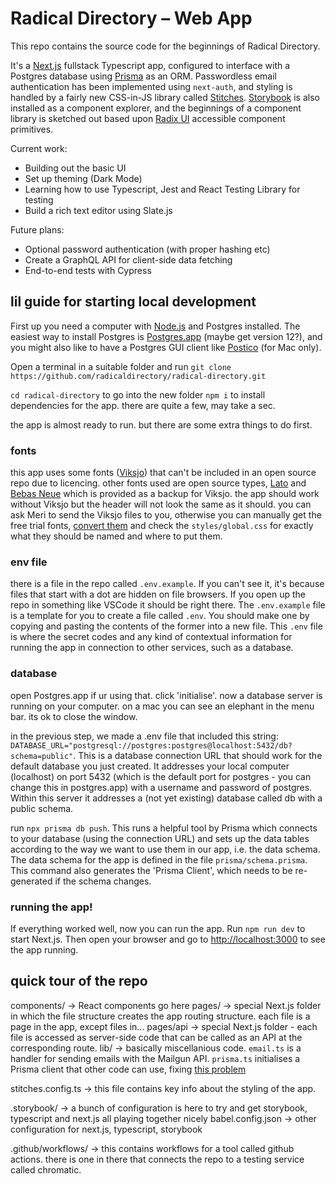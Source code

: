 # Radical Directory – Web App

This repo contains the source code for the beginnings of Radical Directory.

It's a [Next.js](https://nextjs.org) fullstack Typescript app, configured to interface with a Postgres database using [Prisma](https://www.prisma.io) as an ORM. Passwordless email authentication has been implemented using `next-auth`, and styling is handled by a fairly new CSS-in-JS library called [Stitches](https://stitches.dev). [Storybook](https://storybook.js.org) is also installed as a component explorer, and the beginnings of a component library is sketched out based upon [Radix UI](https://www.radix-ui.com/docs/primitives/overview/introduction) accessible component primitives.

Current work:

- Building out the basic UI
- Set up theming (Dark Mode)
- Learning how to use Typescript, Jest and React Testing Library for testing
- Build a rich text editor using Slate.js

Future plans:

- Optional password authentication (with proper hashing etc)
- Create a GraphQL API for client-side data fetching
- End-to-end tests with Cypress

## lil guide for starting local development

First up you need a computer with [Node.js](https://nodejs.org/en/) and Postgres installed. The easiest way to install Postgres is [Postgres.app](https://postgresapp.com) (maybe get version 12?), and you might also like to have a Postgres GUI client like [Postico](https://eggerapps.at/postico/) (for Mac only).

Open a terminal in a suitable folder and run `git clone https://github.com/radicaldirectory/radical-directory.git`

`cd radical-directory` to go into the new folder
`npm i` to install dependencies for the app. there are quite a few, may take a sec.

the app is almost ready to run. but there are some extra things to do first.

### fonts

this app uses some fonts ([Viksjo](https://monokrom.no/fonts/viksjoe)) that can't be included in an open source repo due to licencing. other fonts used are open source types, [Lato](https://fonts.google.com/specimen/Lato) and [Bebas Neue](https://github.com/dharmatype/Bebas-Neue) which is provided as a backup for Viksjo. the app should work without Viksjo but the header will not look the same as it should. you can ask Meri to send the Viksjo files to you, otherwise you can manually get the free trial fonts, [convert them](https://cloudconvert.com/woff-converter) and check the `styles/global.css` for exactly what they should be named and where to put them.

### env file

there is a file in the repo called `.env.example`. If you can't see it, it's because files that start with a dot are hidden on file browsers. If you open up the repo in something like VSCode it should be right there.
The `.env.example` file is a template for you to create a file called `.env`. You should make one by copying and pasting the contents of the former into a new file. This `.env` file is where the secret codes and any kind of contextual information for running the app in connection to other services, such as a database.

### database

open Postgres.app if ur using that. click 'initialise'. now a database server is running on your computer. on a mac you can see an elephant in the menu bar. its ok to close the window.

in the previous step, we made a .env file that included this string: `DATABASE_URL="postgresql://postgres:postgres@localhost:5432/db?schema=public"`. This is a database connection URL that should work for the default database you just created. It addresses your local computer (localhost) on port 5432 (which is the default port for postgres - you can change this in postgres.app) with a username and password of postgres. Within this server it addresses a (not yet existing) database called db with a public schema.

run `npx prisma db push`. This runs a helpful tool by Prisma which connects to your database (using the connection URL) and sets up the data tables according to the way we want to use them in our app, i.e. the data schema. The data schema for the app is defined in the file `prisma/schema.prisma`. This command also generates the 'Prisma Client', which needs to be re-generated if the schema changes.

### running the app!

If everything worked well, now you can run the app. Run `npm run dev` to start Next.js. Then open your browser and go to [http://localhost:3000](http://localhost:3000) to see the app running.

## quick tour of the repo

components/ -> React components go here
pages/ -> special Next.js folder in which the file structure creates the app routing structure. each file is a page in the app, except files in...
pages/api -> special Next.js folder - each file is accessed as server-side code that can be called as an API at the corresponding route.
lib/ -> basically miscellanious code. `email.ts` is a handler for sending emails with the Mailgun API. `prisma.ts` initialises a Prisma client that other code can use, fixing [this problem](https://www.prisma.io/docs/support/help-articles/nextjs-prisma-client-dev-practices)

stitches.config.ts -> this file contains key info about the styling of the app.

.storybook/ -> a bunch of configuration is here to try and get storybook, typescript and next.js all playing together nicely
babel.config.json -> other configuration for next.js, typescript, storybook

.github/workflows/ -> this contains workflows for a tool called github actions. there is one in there that connects the repo to a testing service called chromatic.
